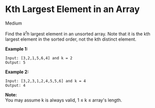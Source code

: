# Kth Largest Element in an Array
Medium

Find the $k^th$ largest element in an unsorted array. 
Note that it is the kth largest element in the sorted order, not the kth distinct element.

**Example 1:** <br>
```
Input: [3,2,1,5,6,4] and k = 2
Output: 5
```

**Example 2:** <br>
```
Input: [3,2,3,1,2,4,5,5,6] and k = 4
Output: 4
```
**Note:**<br> 
You may assume k is always valid, 1 ≤ k ≤ array's length.